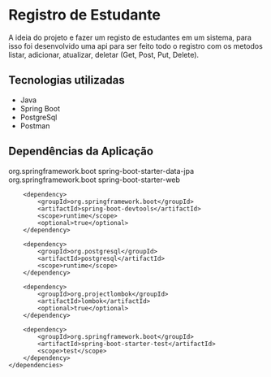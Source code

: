 # Registro de Estudante

A ideia do projeto e fazer um registo de estudantes em um sistema, para isso foi desenvolvido uma api para ser feito todo o registro com os metodos listar, adicionar, atualizar, deletar (Get, Post, Put, Delete).

## Tecnologias utilizadas

* Java
* Spring Boot
* PostgreSql
* Postman

## Dependências da Aplicação

<dependencies>
		<dependency>
			<groupId>org.springframework.boot</groupId>
			<artifactId>spring-boot-starter-data-jpa</artifactId>
		</dependency>
		<dependency>
			<groupId>org.springframework.boot</groupId>
			<artifactId>spring-boot-starter-web</artifactId>
		</dependency>

		<dependency>
			<groupId>org.springframework.boot</groupId>
			<artifactId>spring-boot-devtools</artifactId>
			<scope>runtime</scope>
			<optional>true</optional>
		</dependency>
  
		<dependency>
			<groupId>org.postgresql</groupId>
			<artifactId>postgresql</artifactId>
			<scope>runtime</scope>
		</dependency>
  
		<dependency>
			<groupId>org.projectlombok</groupId>
			<artifactId>lombok</artifactId>
			<optional>true</optional>
		</dependency>
  
		<dependency>
			<groupId>org.springframework.boot</groupId>
			<artifactId>spring-boot-starter-test</artifactId>
			<scope>test</scope>
		</dependency>
	</dependencies>
